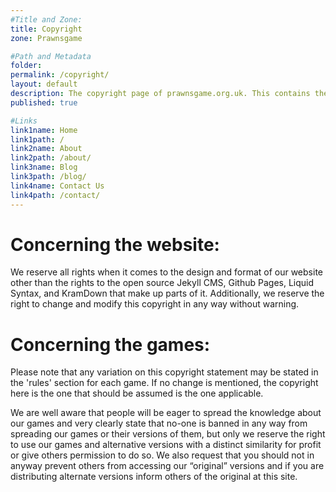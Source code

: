 ```yaml
---
#Title and Zone:
title: Copyright
zone: Prawnsgame

#Path and Metadata
folder: 
permalink: /copyright/
layout: default
description: The copyright page of prawnsgame.org.uk. This contains the copyright declarations to be followed respectfully when distributing or copying [from] our games or website.
published: true

#Links
link1name: Home
link1path: /
link2name: About
link2path: /about/
link3name: Blog
link3path: /blog/
link4name: Contact Us
link4path: /contact/
---
```


Concerning the website:
=======================
We reserve all rights when it comes to the design and format of our website other than the rights to the open source Jekyll CMS, Github Pages, Liquid Syntax, and KramDown that make up parts of it. Additionally, we reserve the right to change and modify this copyright in any way without warning.

Concerning the games:
=====================
Please note that any variation on this copyright statement may be stated in the 'rules' section for each game. If no change is mentioned, the copyright here is the one that should be assumed is the one applicable.

We are well aware that people will be eager to spread the knowledge about our games and very clearly state that no-one is banned in any way from spreading our games or their versions of them, but only we reserve the right to use our games and alternative versions with a distinct similarity for profit or give others permission to do so. We also request that you should not in anyway prevent others from accessing our “original” versions and if you are distributing alternate versions inform others of the original at this site. 